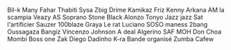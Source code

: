 Bil-k
Many
Fahar
Thabiti
Sysa
Zbig
Drime
Kamikaz
Friz
Kenny Arkana
AM la scampia
Veazy
AS
Soprano
Stone Black
Alonzo
Tonyo
Jazz jazz
Sat l'artificier
Sauzer
100blaze
Graya
Le rat Luciano
SOSO maness
2bang
Oussagaza
Bangiz
Vincenzo
Johnson
A deal
Algerino
SAF
MOH
Don Choa
Mombi
Boss one
Zak
Diego
Dadinho
K-ra
Bande organisé
Zumba Cafew
